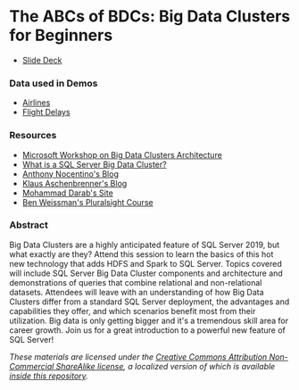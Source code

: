 # The ABCs of BDCs: Big Data Clusters for Beginners

* [Slide Deck](https://bobpusateri.blob.core.windows.net/shared/DemoData/ABCsOfBDCs_Deck.pdf)

### Data used in Demos
* [Airlines](https://www.kaggle.com/open-flights/airline-database)
* [Flight Delays](https://www.kaggle.com/giovamata/airlinedelaycauses)

### Resources
* [Microsoft Workshop on Big Data Clusters Architecture](https://github.com/microsoft/sqlworkshops-bdc)
* [What is a SQL Server Big Data Cluster?](https://www.bobpusateri.com/archive/2020/12/what-is-a-sql-server-big-data-cluster/)
* [Anthony Nocentino's Blog](https://www.centinosystems.com/blog/)
* [Klaus Aschenbrenner's Blog](https://www.sqlpassion.at/blog/)
* [Mohammad Darab's Site](https://mohammaddarab.com/bdc/)
* [Ben Weissman's Pluralsight Course](https://www.pluralsight.com/courses/building-microsoft-sql-server-big-data-cluster) 

### Abstract
Big Data Clusters are a highly anticipated feature of SQL Server 2019, but what exactly are they? Attend this session to learn the basics of this hot new technology that adds HDFS and Spark to SQL Server. Topics covered will include SQL Server Big Data Cluster components and architecture and demonstrations of queries that combine relational and non-relational datasets. Attendees will leave with an understanding of how Big Data Clusters differ from a standard SQL Server deployment, the advantages and capabilities they offer, and which scenarios benefit most from their utilization. Big data is only getting bigger and it's a tremendous skill area for career growth. Join us for a great introduction to a powerful new feature of SQL Server!

_These materials are licensed under the [Creative Commons Attribution Non-Commercial ShareAlike license](https://creativecommons.org/licenses/by-nc-sa/4.0/), a localized version of which is available [inside this repository](https://github.com/BobPusateri/PresentationDemos/blob/master/License.md)._
